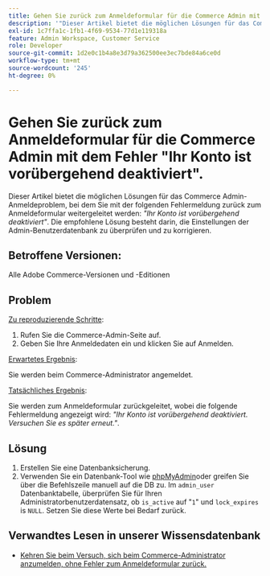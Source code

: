 ```yaml
---
title: Gehen Sie zurück zum Anmeldeformular für die Commerce Admin mit dem Fehler "Ihr Konto ist vorübergehend deaktiviert".
description: '"Dieser Artikel bietet die möglichen Lösungen für das Commerce Admin-Anmeldeproblem, bei dem Sie mit der folgenden Fehlermeldung zurück zum Anmeldeformular weitergeleitet werden: *"Ihr Konto ist vorübergehend deaktiviert"*. Die empfohlene Lösung besteht darin, die Einstellungen der Admin-Benutzerdatenbank zu überprüfen und zu korrigieren."'
exl-id: 1c7ffa1c-1fb1-4f69-9534-77d1e119318a
feature: Admin Workspace, Customer Service
role: Developer
source-git-commit: 1d2e0c1b4a8e3d79a362500ee3ec7bde84a6ce0d
workflow-type: tm+mt
source-wordcount: '245'
ht-degree: 0%

---
```


# Gehen Sie zurück zum Anmeldeformular für die Commerce Admin mit dem Fehler &quot;Ihr Konto ist vorübergehend deaktiviert&quot;.

Dieser Artikel bietet die möglichen Lösungen für das Commerce Admin-Anmeldeproblem, bei dem Sie mit der folgenden Fehlermeldung zurück zum Anmeldeformular weitergeleitet werden: *&quot;Ihr Konto ist vorübergehend deaktiviert&quot;*. Die empfohlene Lösung besteht darin, die Einstellungen der Admin-Benutzerdatenbank zu überprüfen und zu korrigieren.

## Betroffene Versionen:

Alle Adobe Commerce-Versionen und -Editionen

## Problem

<u>Zu reproduzierende Schritte</u>:

1. Rufen Sie die Commerce-Admin-Seite auf.
1. Geben Sie Ihre Anmeldedaten ein und klicken Sie auf Anmelden.

<u>Erwartetes Ergebnis</u>:

Sie werden beim Commerce-Administrator angemeldet.

<u>Tatsächliches Ergebnis</u>:

Sie werden zum Anmeldeformular zurückgeleitet, wobei die folgende Fehlermeldung angezeigt wird: *&quot;Ihr Konto ist vorübergehend deaktiviert. Versuchen Sie es später erneut.&quot;*.

## Lösung

1. Erstellen Sie eine Datenbanksicherung.
1. Verwenden Sie ein Datenbank-Tool wie [phpMyAdmin](https://devdocs.magento.com/guides/v2.2/install-gde/prereq/optional.html#install-optional-phpmyadmin)oder greifen Sie über die Befehlszeile manuell auf die DB zu. Im `admin_user` Datenbanktabelle, überprüfen Sie für Ihren Administratorbenutzerdatensatz, ob `is_active` auf &quot;`1`&quot; und `lock_expires` is `NULL`. Setzen Sie diese Werte bei Bedarf zurück.

## Verwandtes Lesen in unserer Wissensdatenbank

* [Kehren Sie beim Versuch, sich beim Commerce-Administrator anzumelden, ohne Fehler zum Anmeldeformular zurück.](/help/troubleshooting/miscellaneous/login-redirect-when-trying-to-login-to-magento-admin.md)
